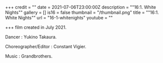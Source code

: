 +++
credit = ""
date = 2021-07-06T23:00:00Z
description = "\"16:1. White Nights\""
gallery = []
is16 = false
thumbnail = "/thumbnail.png"
title = "\"16:1. White Nights\""
url = "16-1-whitenights"
youtube = ""

+++
film created in July 2021.

Dancer : Yukino Takaura.

Choreographer/Editor : Constant Vigier.

Music : Grandbrothers.